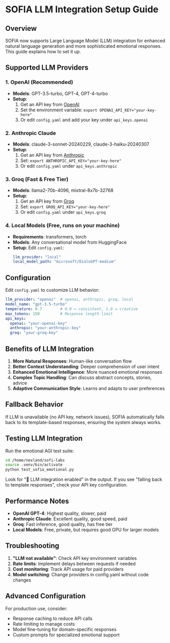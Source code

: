 # SOFIA LLM Integration Setup Guide

## Overview
SOFIA now supports Large Language Model (LLM) integration for enhanced natural language generation and more sophisticated emotional responses. This guide explains how to set it up.

## Supported LLM Providers

### 1. OpenAI (Recommended)
- **Models**: GPT-3.5-turbo, GPT-4, GPT-4-turbo
- **Setup**:
  1. Get an API key from [OpenAI](https://platform.openai.com/api-keys)
  2. Set the environment variable: `export OPENAI_API_KEY="your-key-here"`
  3. Or edit `config.yaml` and add your key under `api_keys.openai`

### 2. Anthropic Claude
- **Models**: claude-3-sonnet-20240229, claude-3-haiku-20240307
- **Setup**:
  1. Get an API key from [Anthropic](https://console.anthropic.com/)
  2. Set: `export ANTHROPIC_API_KEY="your-key-here"`
  3. Or edit `config.yaml` under `api_keys.anthropic`

### 3. Groq (Fast & Free Tier)
- **Models**: llama2-70b-4096, mixtral-8x7b-32768
- **Setup**:
  1. Get an API key from [Groq](https://console.groq.com/)
  2. Set: `export GROQ_API_KEY="your-key-here"`
  3. Or edit `config.yaml` under `api_keys.groq`

### 4. Local Models (Free, runs on your machine)
- **Requirements**: transformers, torch
- **Models**: Any conversational model from HuggingFace
- **Setup**: Edit `config.yaml`:
  ```yaml
  llm_provider: "local"
  local_model_path: "microsoft/DialoGPT-medium"
  ```

## Configuration

Edit `config.yaml` to customize LLM behavior:

```yaml
llm_provider: "openai"  # openai, anthropic, groq, local
model_name: "gpt-3.5-turbo"
temperature: 0.7        # 0.0 = consistent, 1.0 = creative
max_tokens: 150         # Response length limit
api_keys:
  openai: "your-openai-key"
  anthropic: "your-anthropic-key"
  groq: "your-groq-key"
```

## Benefits of LLM Integration

1. **More Natural Responses**: Human-like conversation flow
2. **Better Context Understanding**: Deeper comprehension of user intent
3. **Enhanced Emotional Intelligence**: More nuanced emotional responses
4. **Complex Topic Handling**: Can discuss abstract concepts, stories, advice
5. **Adaptive Communication Style**: Learns and adapts to user preferences

## Fallback Behavior

If LLM is unavailable (no API key, network issues), SOFIA automatically falls back to its template-based responses, ensuring the system always works.

## Testing LLM Integration

Run the emotional AGI test suite:
```bash
cd /home/nexland/sofi-labs
source .venv/bin/activate
python test_sofia_emotional.py
```

Look for "🧠 LLM integration enabled" in the output. If you see "falling back to template responses", check your API key configuration.

## Performance Notes

- **OpenAI GPT-4**: Highest quality, slower, paid
- **Anthropic Claude**: Excellent quality, good speed, paid
- **Groq**: Fast inference, good quality, has free tier
- **Local Models**: Free, private, but requires good GPU for larger models

## Troubleshooting

1. **"LLM not available"**: Check API key environment variables
2. **Rate limits**: Implement delays between requests if needed
3. **Cost monitoring**: Track API usage for paid providers
4. **Model switching**: Change providers in config.yaml without code changes

## Advanced Configuration

For production use, consider:
- Response caching to reduce API calls
- Rate limiting to manage costs
- Model fine-tuning for domain-specific responses
- Custom prompts for specialized emotional support
